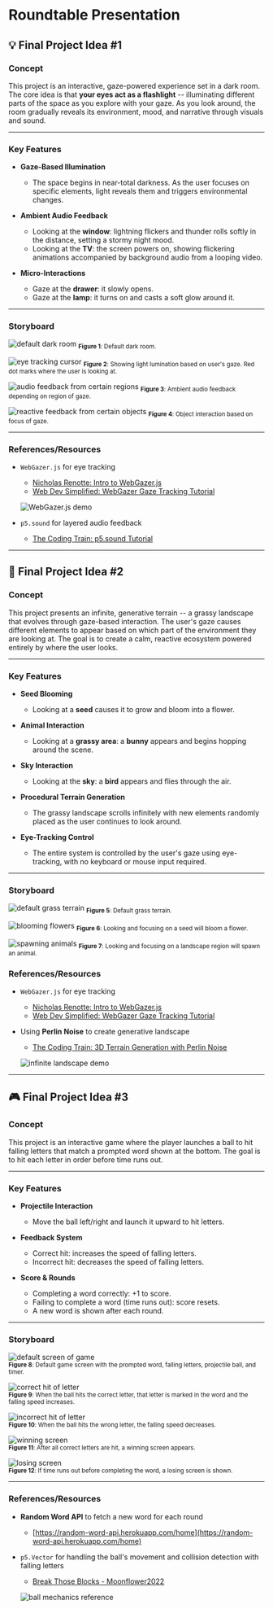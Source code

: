# Roundtable Presentation

## 💡 Final Project Idea #1

### Concept

This project is an interactive, gaze-powered experience set in a dark room. The core idea is that **your eyes act as a flashlight** -- illuminating different parts of the space as you explore with your gaze. As you look around, the room gradually reveals its environment, mood, and narrative through visuals and sound.

---

### Key Features

- **Gaze-Based Illumination**
  - The space begins in near-total darkness. As the user focuses on specific elements, light reveals them and triggers environmental changes.

- **Ambient Audio Feedback**
  - Looking at the **window**: lightning flickers and thunder rolls softly in the distance, setting a stormy night mood.
  - Looking at the **TV**: the screen powers on, showing flickering animations accompanied by background audio from a looping video.

- **Micro-Interactions**
  - Gaze at the **drawer**: it slowly opens.
  - Gaze at the **lamp**: it turns on and casts a soft glow around it.

---

### Storyboard

![default dark room](assets/idea1_01.png)
<sub>**Figure 1**: Default dark room.</sub>

![eye tracking cursor](assets/idea1_02.png)
<sub>**Figure 2**: Showing light lumination based on user's gaze. Red dot marks where the user is looking at.</sub>

![audio feedback from certain regions](assets/idea1_03.png)
<sub>**Figure 3**: Ambient audio feedback depending on region of gaze.</sub>

![reactive feedback from certain objects](assets/idea1_04.png)
<sub>**Figure 4**: Object interaction based on focus of gaze.</sub>

---

### References/Resources

- `WebGazer.js` for eye tracking
  - [Nicholas Renotte: Intro to WebGazer.js](https://www.youtube.com/watch?v=Wh77ZGdIaZQ)
  - [Web Dev Simplified: WebGazer Gaze Tracking Tutorial](https://www.youtube.com/watch?v=6s2Ug-eVpVc)

  ![WebGazer.js demo](assets/WebGazerJs.gif)

- `p5.sound` for layered audio feedback
  - [The Coding Train: p5.sound Tutorial](https://www.youtube.com/watch?v=Pn1g1wjxl_0&list=PLRqwX-V7Uu6aFcVjlDAkkGIixw70s7jpW)

---

## 🌷 Final Project Idea #2

### Concept

This project presents an infinite, generative terrain -- a grassy landscape that evolves through gaze-based interaction. The user's gaze causes different elements to appear based on which part of the environment they are looking at. The goal is to create a calm, reactive ecosystem powered entirely by where the user looks.

---

### Key Features

- **Seed Blooming**
  - Looking at a **seed** causes it to grow and bloom into a flower.

- **Animal Interaction**
  - Looking at a **grassy area**: a **bunny** appears and begins hopping around the scene.

- **Sky Interaction**
  - Looking at the **sky**: a **bird** appears and flies through the air.

- **Procedural Terrain Generation**
  - The grassy landscape scrolls infinitely with new elements randomly placed as the user continues to look around.

- **Eye-Tracking Control**
  - The entire system is controlled by the user's gaze using eye-tracking, with no keyboard or mouse input required.

---

### Storyboard

![default grass terrain](assets/idea2_01.png)
<sub>**Figure 5**: Default grass terrain.</sub>

![blooming flowers](assets/idea2_02.png)
<sub>**Figure 6**: Looking and focusing on a seed will bloom a flower.</sub>

![spawning animals](assets/idea2_03.png)
<sub>**Figure 7**: Looking and focusing on a landscape region will spawn an animal.</sub>

### References/Resources

- `WebGazer.js` for eye tracking
  - [Nicholas Renotte: Intro to WebGazer.js](https://www.youtube.com/watch?v=Wh77ZGdIaZQ)
  - [Web Dev Simplified: WebGazer Gaze Tracking Tutorial](https://www.youtube.com/watch?v=6s2Ug-eVpVc)
- Using **Perlin Noise** to create generative landscape
  - [The Coding Train: 3D Terrain Generation with Perlin Noise](https://www.youtube.com/watch?v=IKB1hWWedMk)

  ![infinite landscape demo](assets/Perlin_Noise.gif)

---

## 🎮 Final Project Idea #3

### Concept

This project is an interactive game where the player launches a ball to hit falling letters that match a prompted word shown at the bottom. The goal is to hit each letter in order before time runs out.

---

### Key Features

- **Projectile Interaction**
  - Move the ball left/right and launch it upward to hit letters.

- **Feedback System**
  - Correct hit: increases the speed of falling letters.
  - Incorrect hit: decreases the speed of falling letters.

- **Score & Rounds**
  - Completing a word correctly: +1 to score.
  - Failing to complete a word (time runs out): score resets.
  - A new word is shown after each round.

---

### Storyboard

![default screen of game](assets/idea3_01.png)  
<sub>**Figure 8**: Default game screen with the prompted word, falling letters, projectile ball, and timer.</sub>

![correct hit of letter](assets/idea3_02.png)  
<sub>**Figure 9**: When the ball hits the correct letter, that letter is marked in the word and the falling speed increases.</sub>

![incorrect hit of letter](assets/idea3_03.png)  
<sub>**Figure 10**: When the ball hits the wrong letter, the falling speed decreases.</sub>

![winning screen](assets/idea3_04.png)  
<sub>**Figure 11**: After all correct letters are hit, a winning screen appears.</sub>

![losing screen](assets/idea3_05.png)  
<sub>**Figure 12**: If time runs out before completing the word, a losing screen is shown.</sub>

---

### References/Resources

- **Random Word API** to fetch a new word for each round
  - [https://random-word-api.herokuapp.com/home](https://random-word-api.herokuapp.com/home)

- `p5.Vector` for handling the ball's movement and collision detection with falling letters
  - [Break Those Blocks - Moonflower2022](https://moonflower2022.github.io/break-those-blocks/)
  
  ![ball mechanics reference](assets/break_those_blocks.gif)
